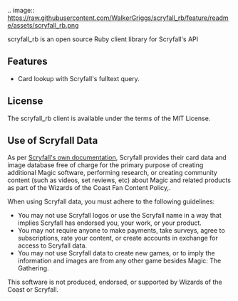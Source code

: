 .. image:: https://raw.githubusercontent.com/WalkerGriggs/scryfall_rb/feature/readme/assets/scryfall_rb.png

scryfall_rb is an open source Ruby client library for Scryfall's API

Features
--------

* Card lookup with Scryfall's fulltext query.


License
-------
The scryfall_rb client is available under the terms of the MIT License.

Use of Scryfall Data
--------------------

As per [Scryfall's own documentation](https://scryfall.com/docs/api), Scryfall provides their card data and image database free of charge for the primary purpose of creating additional Magic software, performing research, or creating community content (such as videos, set reviews, etc) about Magic and related products as part of the Wizards of the Coast Fan Content Policy,.

When using Scryfall data, you must adhere to the following guidelines:

 * You may not use Scryfall logos or use the Scryfall name in a way that implies Scryfall has endorsed you, your work, or your product.
 * You may not require anyone to make payments, take surveys, agree to subscriptions, rate your content, or create accounts in exchange for access to Scryfall data.
 * You may not use Scryfall data to create new games, or to imply the information and images are from any other game besides Magic: The Gathering.
 
 This software is not produced, endorsed, or supported by Wizards of the Coast or Scryfall.
